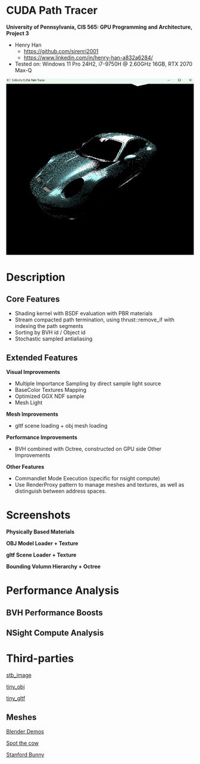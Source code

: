 CUDA Path Tracer
================

**University of Pennsylvania, CIS 565: GPU Programming and Architecture, Project 3**

* Henry Han
  * https://github.com/sirenri2001
  * https://www.linkedin.com/in/henry-han-a832a6284/
* Tested on: Windows 11 Pro 24H2, i7-9750H @ 2.60GHz 16GB, RTX 2070 Max-Q

![](./img/result.png)

# Description

## Core Features

- Shading kernel with BSDF evaluation with PBR materials
- Stream compacted path termination, using thrust::remove_if with indexing the path segments
- Sorting by BVH id / Object id
- Stochastic sampled antialiasing

## Extended Features

**Visual Improvements**

- Multiple Importance Sampling by direct sample light source
- BaseColor Textures Mapping
- Optimized GGX NDF sample
- Mesh Light

**Mesh Improvements**

- gltf scene loading + obj mesh loading

**Performance Improvements**

- BVH combined with Octree, constructed on GPU side
Other Improvements

**Other Features**
- Commandlet Mode Execution (specific for nsight compute)
- Use RenderProxy pattern to manage meshes and textures, as well as distinguish between address spaces.

# Screenshots

**Physically Based Materials**

**OBJ Model Loader + Texture**

**gltf Scene Loader + Texture**

**Bounding Volumn Hierarchy + Octree**

# Performance Analysis

## BVH Performance Boosts

## NSight Compute Analysis

# Third-parties

[stb_image]()

[tiny_obj]()

[tiny_gltf]()

## Meshes

[Blender Demos](https://www.blender.org/download/demo-files/)

[Spot the cow](https://www.cs.cmu.edu/~kmcrane/Projects/ModelRepository/)

[Stanford Bunny](https://graphics.stanford.edu/data/3Dscanrep/)

